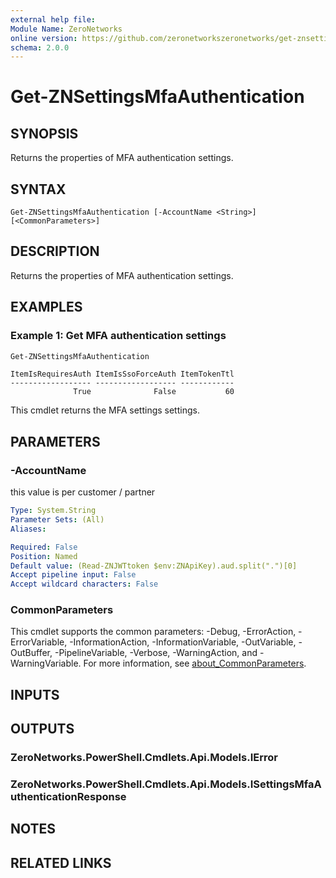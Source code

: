 ```yaml
---
external help file:
Module Name: ZeroNetworks
online version: https://github.com/zeronetworkszeronetworks/get-znsettingsmfaauthentication
schema: 2.0.0
---
```


# Get-ZNSettingsMfaAuthentication

## SYNOPSIS
Returns the properties of MFA authentication settings.

## SYNTAX

```
Get-ZNSettingsMfaAuthentication [-AccountName <String>] [<CommonParameters>]
```

## DESCRIPTION
Returns the properties of MFA authentication settings.

## EXAMPLES

### Example 1: Get MFA authentication settings
```powershell
Get-ZNSettingsMfaAuthentication
```

```output
ItemIsRequiresAuth ItemIsSsoForceAuth ItemTokenTtl
------------------ ------------------ ------------
              True              False           60
```

This cmdlet returns the MFA settings settings.

## PARAMETERS

### -AccountName
this value is per customer / partner

```yaml
Type: System.String
Parameter Sets: (All)
Aliases:

Required: False
Position: Named
Default value: (Read-ZNJWTtoken $env:ZNApiKey).aud.split(".")[0]
Accept pipeline input: False
Accept wildcard characters: False
```

### CommonParameters
This cmdlet supports the common parameters: -Debug, -ErrorAction, -ErrorVariable, -InformationAction, -InformationVariable, -OutVariable, -OutBuffer, -PipelineVariable, -Verbose, -WarningAction, and -WarningVariable. For more information, see [about_CommonParameters](http://go.microsoft.com/fwlink/?LinkID=113216).

## INPUTS

## OUTPUTS

### ZeroNetworks.PowerShell.Cmdlets.Api.Models.IError

### ZeroNetworks.PowerShell.Cmdlets.Api.Models.ISettingsMfaAuthenticationResponse

## NOTES

## RELATED LINKS

